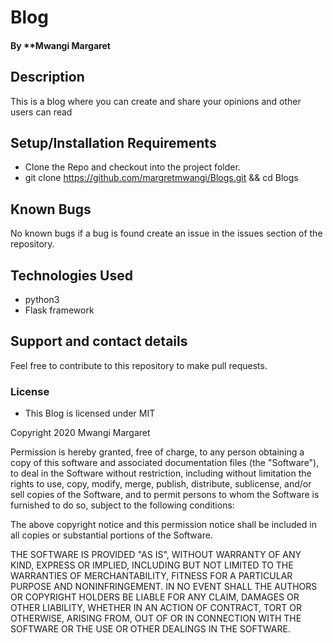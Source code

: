 # Blog

#### By **Mwangi Margaret
## Description
This is a blog where you can create and share your opinions and other users can read
## Setup/Installation Requirements
* Clone the Repo and checkout into the project folder.
* git clone   https://github.com/margretmwangi/Blogs.git  && cd Blogs


## Known Bugs
No known bugs if a bug is found create an issue in the issues section of the repository.
## Technologies Used
* python3
* Flask framework
## Support and contact details
Feel free to contribute to this repository to make pull requests.
### License
* This Blog is licensed under MIT


Copyright 2020 Mwangi Margaret

Permission is hereby granted, free of charge, to any person obtaining a copy of this software and associated documentation files (the "Software"), to deal in the Software without restriction, including without limitation the rights to use, copy, modify, merge, publish, distribute, sublicense, and/or sell copies of the Software, and to permit persons to whom the Software is furnished to do so, subject to the following conditions:

The above copyright notice and this permission notice shall be included in all copies or substantial portions of the Software.

THE SOFTWARE IS PROVIDED "AS IS", WITHOUT WARRANTY OF ANY KIND, EXPRESS OR IMPLIED, INCLUDING BUT NOT LIMITED TO THE WARRANTIES OF MERCHANTABILITY, FITNESS FOR A PARTICULAR PURPOSE AND NONINFRINGEMENT. IN NO EVENT SHALL THE AUTHORS OR COPYRIGHT HOLDERS BE LIABLE FOR ANY CLAIM, DAMAGES OR OTHER LIABILITY, WHETHER IN AN ACTION OF CONTRACT, TORT OR OTHERWISE, ARISING FROM, OUT OF OR IN CONNECTION WITH THE SOFTWARE OR THE USE OR OTHER DEALINGS IN THE SOFTWARE.

